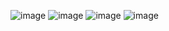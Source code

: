 ![image](https://github.com/guigobecker/biblioteca-pessoal-v2/assets/114083952/d2954d7f-1266-4f18-9f02-e5d5a0024379)
![image](https://github.com/guigobecker/biblioteca-pessoal-v2/assets/114083952/e2b0c6b0-09a7-4b65-b169-846f98ac3069)
![image](https://github.com/guigobecker/biblioteca-pessoal-v2/assets/114083952/3096f8b4-1150-4061-ad95-f546e75f78b3)
![image](https://github.com/guigobecker/biblioteca-pessoal-v2/assets/114083952/ae0e61f2-c6ef-4b2d-b1a2-565340e536ce)
